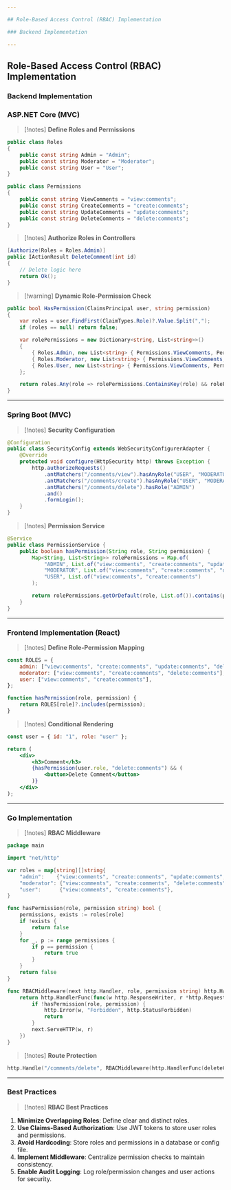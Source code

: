 ```yaml
---

## Role-Based Access Control (RBAC) Implementation

### Backend Implementation

---
```

## Role-Based Access Control (RBAC) Implementation

### Backend Implementation
### ASP.NET Core (MVC)

> [!notes] **Define Roles and Permissions**
```csharp
public class Roles
{
    public const string Admin = "Admin";
    public const string Moderator = "Moderator";
    public const string User = "User";
}

public class Permissions
{
    public const string ViewComments = "view:comments";
    public const string CreateComments = "create:comments";
    public const string UpdateComments = "update:comments";
    public const string DeleteComments = "delete:comments";
}
```

> [!notes] **Authorize Roles in Controllers**
```csharp
[Authorize(Roles = Roles.Admin)]
public IActionResult DeleteComment(int id)
{
    // Delete logic here
    return Ok();
}
```

> [!warning] **Dynamic Role-Permission Check**
```csharp
public bool HasPermission(ClaimsPrincipal user, string permission)
{
    var roles = user.FindFirst(ClaimTypes.Role)?.Value.Split(",");
    if (roles == null) return false;

    var rolePermissions = new Dictionary<string, List<string>>()
    {
        { Roles.Admin, new List<string> { Permissions.ViewComments, Permissions.CreateComments, Permissions.UpdateComments, Permissions.DeleteComments } },
        { Roles.Moderator, new List<string> { Permissions.ViewComments, Permissions.CreateComments, Permissions.DeleteComments } },
        { Roles.User, new List<string> { Permissions.ViewComments, Permissions.CreateComments } }
    };

    return roles.Any(role => rolePermissions.ContainsKey(role) && rolePermissions[role].Contains(permission));
}
```

---

### Spring Boot (MVC)

> [!notes] **Security Configuration**
```java
@Configuration
public class SecurityConfig extends WebSecurityConfigurerAdapter {
    @Override
    protected void configure(HttpSecurity http) throws Exception {
        http.authorizeRequests()
            .antMatchers("/comments/view").hasAnyRole("USER", "MODERATOR", "ADMIN")
            .antMatchers("/comments/create").hasAnyRole("USER", "MODERATOR", "ADMIN")
            .antMatchers("/comments/delete").hasRole("ADMIN")
            .and()
            .formLogin();
    }
}
```

> [!notes] **Permission Service**
```java
@Service
public class PermissionService {
    public boolean hasPermission(String role, String permission) {
        Map<String, List<String>> rolePermissions = Map.of(
            "ADMIN", List.of("view:comments", "create:comments", "update:comments", "delete:comments"),
            "MODERATOR", List.of("view:comments", "create:comments", "delete:comments"),
            "USER", List.of("view:comments", "create:comments")
        );

        return rolePermissions.getOrDefault(role, List.of()).contains(permission);
    }
}
```

---

### Frontend Implementation (React)

> [!notes] **Define Role-Permission Mapping**
```javascript
const ROLES = {
    admin: ["view:comments", "create:comments", "update:comments", "delete:comments"],
    moderator: ["view:comments", "create:comments", "delete:comments"],
    user: ["view:comments", "create:comments"],
};

function hasPermission(role, permission) {
    return ROLES[role]?.includes(permission);
}
```

> [!notes] **Conditional Rendering**
```jsx
const user = { id: "1", role: "user" };

return (
    <div>
        <h3>Comment</h3>
        {hasPermission(user.role, "delete:comments") && (
            <button>Delete Comment</button>
        )}
    </div>
);
```

---

### Go Implementation

> [!notes] **RBAC Middleware**
```go
package main

import "net/http"

var roles = map[string][]string{
    "admin":    {"view:comments", "create:comments", "update:comments", "delete:comments"},
    "moderator": {"view:comments", "create:comments", "delete:comments"},
    "user":      {"view:comments", "create:comments"},
}

func hasPermission(role, permission string) bool {
    permissions, exists := roles[role]
    if !exists {
        return false
    }
    for _, p := range permissions {
        if p == permission {
            return true
        }
    }
    return false
}

func RBACMiddleware(next http.Handler, role, permission string) http.Handler {
    return http.HandlerFunc(func(w http.ResponseWriter, r *http.Request) {
        if !hasPermission(role, permission) {
            http.Error(w, "Forbidden", http.StatusForbidden)
            return
        }
        next.ServeHTTP(w, r)
    })
}
```

> [!notes] **Route Protection**
```go
http.Handle("/comments/delete", RBACMiddleware(http.HandlerFunc(deleteComment), "admin", "delete:comments"))
```

---

### Best Practices

> [!notes] **RBAC Best Practices**
1. **Minimize Overlapping Roles**: Define clear and distinct roles.
2. **Use Claims-Based Authorization**: Use JWT tokens to store user roles and permissions.
3. **Avoid Hardcoding**: Store roles and permissions in a database or config file.
4. **Implement Middleware**: Centralize permission checks to maintain consistency.
5. **Enable Audit Logging**: Log role/permission changes and user actions for security.
